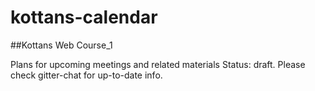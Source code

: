 # kottans-calendar

##Kottans Web Course_1

Plans for upcoming meetings and related materials
Status: draft. Please check gitter-chat for up-to-date info.